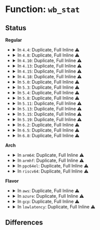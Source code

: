 # Function: <code>wb_stat</code>

## Status
<b>Regular</b>
<ul>
<li>
<details>
<summary>In <code>4.4</code>: Duplicate, Full Inline ⚠️</summary>

**Collision:** Static Duplication

**Inline:** Full

**Transformation:** False

**Instances:**

```
In mm/page-writeback.c (ffffffff81199f3d)
Location: include/linux/backing-dev.h:93
Inline: True
Inline callers:
  - mm/page-writeback.c:wb_over_bg_thresh
  - mm/page-writeback.c:wb_over_bg_thresh
```
```
In mm/backing-dev.c (ffffffff811ae64d)
Location: include/linux/backing-dev.h:93
Inline: True
Inline callers:
  - mm/backing-dev.c:bdi_debug_stats_show
  - mm/backing-dev.c:bdi_debug_stats_show
  - mm/backing-dev.c:bdi_debug_stats_show
  - mm/backing-dev.c:bdi_debug_stats_show
```
</details>
</li>
<li>
<details>
<summary>In <code>4.8</code>: Duplicate, Full Inline ⚠️</summary>

**Collision:** Static Duplication

**Inline:** Full

**Transformation:** False

**Instances:**

```
In mm/page-writeback.c (ffffffff811b0501)
Location: include/linux/backing-dev.h:94
Inline: True
Inline callers:
  - mm/page-writeback.c:wb_over_bg_thresh
  - mm/page-writeback.c:wb_over_bg_thresh
```
```
In mm/backing-dev.c (ffffffff811c79b0)
Location: include/linux/backing-dev.h:94
Inline: True
Inline callers:
  - mm/backing-dev.c:bdi_debug_stats_show
  - mm/backing-dev.c:bdi_debug_stats_show
  - mm/backing-dev.c:bdi_debug_stats_show
  - mm/backing-dev.c:bdi_debug_stats_show
```
</details>
</li>
<li>
<details>
<summary>In <code>4.10</code>: Duplicate, Full Inline ⚠️</summary>

**Collision:** Static Duplication

**Inline:** Full

**Transformation:** False

**Instances:**

```
In mm/page-writeback.c (ffffffff811c0bc1)
Location: include/linux/backing-dev.h:94
Inline: True
Inline callers:
  - mm/page-writeback.c:wb_over_bg_thresh
  - mm/page-writeback.c:wb_over_bg_thresh
```
```
In mm/backing-dev.c (ffffffff811d7acd)
Location: include/linux/backing-dev.h:94
Inline: True
Inline callers:
  - mm/backing-dev.c:bdi_debug_stats_show
  - mm/backing-dev.c:bdi_debug_stats_show
  - mm/backing-dev.c:bdi_debug_stats_show
  - mm/backing-dev.c:bdi_debug_stats_show
```
</details>
</li>
<li>
<details>
<summary>In <code>4.13</code>: Duplicate, Full Inline ⚠️</summary>

**Collision:** Static Duplication

**Inline:** Full

**Transformation:** False

**Instances:**

```
In mm/page-writeback.c (ffffffff811c8d04)
Location: include/linux/backing-dev.h:82
Inline: True
Inline callers:
  - mm/page-writeback.c:wb_over_bg_thresh
  - mm/page-writeback.c:wb_over_bg_thresh
```
```
In mm/backing-dev.c (ffffffff811e06da)
Location: include/linux/backing-dev.h:82
Inline: True
Inline callers:
  - mm/backing-dev.c:bdi_debug_stats_show
  - mm/backing-dev.c:bdi_debug_stats_show
  - mm/backing-dev.c:bdi_debug_stats_show
  - mm/backing-dev.c:bdi_debug_stats_show
```
</details>
</li>
<li>
<details>
<summary>In <code>4.15</code>: Duplicate, Full Inline ⚠️</summary>

**Collision:** Static Duplication

**Inline:** Full

**Transformation:** False

**Instances:**

```
In mm/page-writeback.c (ffffffff811ddb60)
Location: include/linux/backing-dev.h:81
Inline: True
Inline callers:
  - mm/page-writeback.c:wb_over_bg_thresh
  - mm/page-writeback.c:wb_over_bg_thresh
  - mm/page-writeback.c:balance_dirty_pages
  - mm/page-writeback.c:balance_dirty_pages
  - mm/page-writeback.c:balance_dirty_pages
  - mm/page-writeback.c:balance_dirty_pages
  - mm/page-writeback.c:balance_dirty_pages
  - mm/page-writeback.c:balance_dirty_pages
  - mm/page-writeback.c:balance_dirty_pages
  - mm/page-writeback.c:balance_dirty_pages
```
```
In mm/backing-dev.c (ffffffff811f66c3)
Location: include/linux/backing-dev.h:81
Inline: True
Inline callers:
  - mm/backing-dev.c:bdi_debug_stats_show
  - mm/backing-dev.c:bdi_debug_stats_show
  - mm/backing-dev.c:bdi_debug_stats_show
  - mm/backing-dev.c:bdi_debug_stats_show
```
</details>
</li>
<li>
<details>
<summary>In <code>4.18</code>: Duplicate, Full Inline ⚠️</summary>

**Collision:** Static Duplication

**Inline:** Full

**Transformation:** False

**Instances:**

```
In mm/page-writeback.c (ffffffff811ff0a8)
Location: include/linux/backing-dev.h:82
Inline: True
Inline callers:
  - mm/page-writeback.c:wb_over_bg_thresh
  - mm/page-writeback.c:wb_over_bg_thresh
  - mm/page-writeback.c:balance_dirty_pages
  - mm/page-writeback.c:balance_dirty_pages
  - mm/page-writeback.c:balance_dirty_pages
  - mm/page-writeback.c:balance_dirty_pages
  - mm/page-writeback.c:balance_dirty_pages
  - mm/page-writeback.c:balance_dirty_pages
  - mm/page-writeback.c:balance_dirty_pages
  - mm/page-writeback.c:balance_dirty_pages
```
```
In mm/backing-dev.c (ffffffff81217998)
Location: include/linux/backing-dev.h:82
Inline: True
Inline callers:
  - mm/backing-dev.c:bdi_debug_stats_show
  - mm/backing-dev.c:bdi_debug_stats_show
  - mm/backing-dev.c:bdi_debug_stats_show
  - mm/backing-dev.c:bdi_debug_stats_show
```
</details>
</li>
<li>
<details>
<summary>In <code>5.0</code>: Duplicate, Full Inline ⚠️</summary>

**Collision:** Static Duplication

**Inline:** Full

**Transformation:** False

**Instances:**

```
In mm/page-writeback.c (ffffffff81211963)
Location: include/linux/backing-dev.h:82
Inline: True
Inline callers:
  - mm/page-writeback.c:wb_over_bg_thresh
  - mm/page-writeback.c:wb_over_bg_thresh
  - mm/page-writeback.c:balance_dirty_pages
  - mm/page-writeback.c:balance_dirty_pages
  - mm/page-writeback.c:balance_dirty_pages
  - mm/page-writeback.c:balance_dirty_pages
  - mm/page-writeback.c:balance_dirty_pages
  - mm/page-writeback.c:balance_dirty_pages
  - mm/page-writeback.c:balance_dirty_pages
  - mm/page-writeback.c:balance_dirty_pages
```
```
In mm/backing-dev.c (ffffffff8122a8a8)
Location: include/linux/backing-dev.h:82
Inline: True
Inline callers:
  - mm/backing-dev.c:bdi_debug_stats_show
  - mm/backing-dev.c:bdi_debug_stats_show
  - mm/backing-dev.c:bdi_debug_stats_show
  - mm/backing-dev.c:bdi_debug_stats_show
```
</details>
</li>
<li>
<details>
<summary>In <code>5.3</code>: Duplicate, Full Inline ⚠️</summary>

**Collision:** Static Duplication

**Inline:** Full

**Transformation:** False

**Instances:**

```
In mm/page-writeback.c (ffffffff81220fac)
Location: include/linux/backing-dev.h:83
Inline: True
Inline callers:
  - mm/page-writeback.c:wb_over_bg_thresh
  - mm/page-writeback.c:wb_over_bg_thresh
  - mm/page-writeback.c:balance_dirty_pages
  - mm/page-writeback.c:balance_dirty_pages
  - mm/page-writeback.c:balance_dirty_pages
  - mm/page-writeback.c:balance_dirty_pages
  - mm/page-writeback.c:balance_dirty_pages
  - mm/page-writeback.c:balance_dirty_pages
  - mm/page-writeback.c:balance_dirty_pages
  - mm/page-writeback.c:balance_dirty_pages
```
```
In mm/backing-dev.c (ffffffff8123a516)
Location: include/linux/backing-dev.h:83
Inline: True
Inline callers:
  - mm/backing-dev.c:bdi_debug_stats_show
  - mm/backing-dev.c:bdi_debug_stats_show
  - mm/backing-dev.c:bdi_debug_stats_show
  - mm/backing-dev.c:bdi_debug_stats_show
```
</details>
</li>
<li>
<details>
<summary>In <code>5.4</code>: Duplicate, Full Inline ⚠️</summary>

**Collision:** Static Duplication

**Inline:** Full

**Transformation:** False

**Instances:**

```
In mm/page-writeback.c (ffffffff8122ea5c)
Location: include/linux/backing-dev.h:87
Inline: True
Inline callers:
  - mm/page-writeback.c:wb_over_bg_thresh
  - mm/page-writeback.c:wb_over_bg_thresh
  - mm/page-writeback.c:balance_dirty_pages
  - mm/page-writeback.c:balance_dirty_pages
  - mm/page-writeback.c:balance_dirty_pages
  - mm/page-writeback.c:balance_dirty_pages
  - mm/page-writeback.c:balance_dirty_pages
  - mm/page-writeback.c:balance_dirty_pages
  - mm/page-writeback.c:balance_dirty_pages
  - mm/page-writeback.c:balance_dirty_pages
```
```
In mm/backing-dev.c (ffffffff81248823)
Location: include/linux/backing-dev.h:87
Inline: True
Inline callers:
  - mm/backing-dev.c:bdi_debug_stats_show
  - mm/backing-dev.c:bdi_debug_stats_show
  - mm/backing-dev.c:bdi_debug_stats_show
  - mm/backing-dev.c:bdi_debug_stats_show
```
</details>
</li>
<li>
<details>
<summary>In <code>5.8</code>: Duplicate, Full Inline ⚠️</summary>

**Collision:** Static Duplication

**Inline:** Full

**Transformation:** False

**Instances:**

```
In mm/page-writeback.c (ffffffff8125bc31)
Location: include/linux/backing-dev.h:83
Inline: True
Inline callers:
  - mm/page-writeback.c:wb_over_bg_thresh
  - mm/page-writeback.c:wb_over_bg_thresh
  - mm/page-writeback.c:balance_dirty_pages
  - mm/page-writeback.c:balance_dirty_pages
  - mm/page-writeback.c:balance_dirty_pages
  - mm/page-writeback.c:balance_dirty_pages
  - mm/page-writeback.c:balance_dirty_pages
  - mm/page-writeback.c:balance_dirty_pages
  - mm/page-writeback.c:balance_dirty_pages
  - mm/page-writeback.c:balance_dirty_pages
```
```
In mm/backing-dev.c (ffffffff81277035)
Location: include/linux/backing-dev.h:83
Inline: True
Inline callers:
  - mm/backing-dev.c:bdi_debug_stats_show
  - mm/backing-dev.c:bdi_debug_stats_show
  - mm/backing-dev.c:bdi_debug_stats_show
  - mm/backing-dev.c:bdi_debug_stats_show
```
</details>
</li>
<li>
<details>
<summary>In <code>5.11</code>: Duplicate, Full Inline ⚠️</summary>

**Collision:** Static Duplication

**Inline:** Full

**Transformation:** False

**Instances:**

```
In mm/page-writeback.c (ffffffff81266051)
Location: include/linux/backing-dev.h:83
Inline: True
Inline callers:
  - mm/page-writeback.c:wb_over_bg_thresh
  - mm/page-writeback.c:wb_over_bg_thresh
  - mm/page-writeback.c:balance_dirty_pages
  - mm/page-writeback.c:balance_dirty_pages
  - mm/page-writeback.c:balance_dirty_pages
  - mm/page-writeback.c:balance_dirty_pages
  - mm/page-writeback.c:balance_dirty_pages
  - mm/page-writeback.c:balance_dirty_pages
  - mm/page-writeback.c:balance_dirty_pages
  - mm/page-writeback.c:balance_dirty_pages
```
```
In mm/backing-dev.c (ffffffff8128191f)
Location: include/linux/backing-dev.h:83
Inline: True
Inline callers:
  - mm/backing-dev.c:bdi_debug_stats_show
  - mm/backing-dev.c:bdi_debug_stats_show
  - mm/backing-dev.c:bdi_debug_stats_show
  - mm/backing-dev.c:bdi_debug_stats_show
```
</details>
</li>
<li>
<details>
<summary>In <code>5.13</code>: Duplicate, Full Inline ⚠️</summary>

**Collision:** Static Duplication

**Inline:** Full

**Transformation:** False

**Instances:**

```
In mm/page-writeback.c (ffffffff8126ab4c)
Location: include/linux/backing-dev.h:83
Inline: True
Inline callers:
  - mm/page-writeback.c:wb_over_bg_thresh
  - mm/page-writeback.c:wb_over_bg_thresh
  - mm/page-writeback.c:balance_dirty_pages
  - mm/page-writeback.c:balance_dirty_pages
  - mm/page-writeback.c:balance_dirty_pages
  - mm/page-writeback.c:balance_dirty_pages
  - mm/page-writeback.c:balance_dirty_pages
  - mm/page-writeback.c:balance_dirty_pages
  - mm/page-writeback.c:balance_dirty_pages
  - mm/page-writeback.c:balance_dirty_pages
```
```
In mm/backing-dev.c (ffffffff812867d0)
Location: include/linux/backing-dev.h:83
Inline: True
Inline callers:
  - mm/backing-dev.c:bdi_debug_stats_show
  - mm/backing-dev.c:bdi_debug_stats_show
  - mm/backing-dev.c:bdi_debug_stats_show
  - mm/backing-dev.c:bdi_debug_stats_show
```
</details>
</li>
<li>
<details>
<summary>In <code>5.15</code>: Duplicate, Full Inline ⚠️</summary>

**Collision:** Static Duplication

**Inline:** Full

**Transformation:** False

**Instances:**

```
In mm/page-writeback.c (ffffffff812a7a92)
Location: include/linux/backing-dev.h:83
Inline: True
Inline callers:
  - mm/page-writeback.c:do_writepages
  - mm/page-writeback.c:do_writepages
  - mm/page-writeback.c:wb_over_bg_thresh
  - mm/page-writeback.c:wb_over_bg_thresh
  - mm/page-writeback.c:balance_dirty_pages
  - mm/page-writeback.c:balance_dirty_pages
  - mm/page-writeback.c:balance_dirty_pages
  - mm/page-writeback.c:balance_dirty_pages
  - mm/page-writeback.c:balance_dirty_pages
  - mm/page-writeback.c:balance_dirty_pages
  - mm/page-writeback.c:balance_dirty_pages
  - mm/page-writeback.c:balance_dirty_pages
```
```
In mm/backing-dev.c (ffffffff812c5b50)
Location: include/linux/backing-dev.h:83
Inline: True
Inline callers:
  - mm/backing-dev.c:bdi_debug_stats_show
  - mm/backing-dev.c:bdi_debug_stats_show
  - mm/backing-dev.c:bdi_debug_stats_show
  - mm/backing-dev.c:bdi_debug_stats_show
```
</details>
</li>
<li>
<details>
<summary>In <code>5.19</code>: Duplicate, Full Inline ⚠️</summary>

**Collision:** Static Duplication

**Inline:** Full

**Transformation:** False

**Instances:**

```
In mm/page-writeback.c (ffffffff813000bc)
Location: include/linux/backing-dev.h:81
Inline: True
Inline callers:
  - mm/page-writeback.c:do_writepages
  - mm/page-writeback.c:do_writepages
  - mm/page-writeback.c:wb_over_bg_thresh
  - mm/page-writeback.c:wb_over_bg_thresh
  - mm/page-writeback.c:balance_dirty_pages
  - mm/page-writeback.c:balance_dirty_pages
  - mm/page-writeback.c:balance_dirty_pages
  - mm/page-writeback.c:balance_dirty_pages
  - mm/page-writeback.c:balance_dirty_pages
  - mm/page-writeback.c:balance_dirty_pages
  - mm/page-writeback.c:balance_dirty_pages
  - mm/page-writeback.c:balance_dirty_pages
```
```
In mm/backing-dev.c (ffffffff81323011)
Location: include/linux/backing-dev.h:81
Inline: True
Inline callers:
  - mm/backing-dev.c:bdi_debug_stats_show
  - mm/backing-dev.c:bdi_debug_stats_show
  - mm/backing-dev.c:bdi_debug_stats_show
  - mm/backing-dev.c:bdi_debug_stats_show
```
</details>
</li>
<li>
<details>
<summary>In <code>6.2</code>: Duplicate, Full Inline ⚠️</summary>

**Collision:** Static Duplication

**Inline:** Full

**Transformation:** False

**Instances:**

```
In mm/page-writeback.c (ffffffff8136aa0c)
Location: include/linux/backing-dev.h:81
Inline: True
Inline callers:
  - mm/page-writeback.c:do_writepages
  - mm/page-writeback.c:do_writepages
  - mm/page-writeback.c:wb_over_bg_thresh
  - mm/page-writeback.c:wb_over_bg_thresh
  - mm/page-writeback.c:balance_dirty_pages
  - mm/page-writeback.c:balance_dirty_pages
  - mm/page-writeback.c:balance_dirty_pages
  - mm/page-writeback.c:balance_dirty_pages
  - mm/page-writeback.c:balance_dirty_pages
  - mm/page-writeback.c:balance_dirty_pages
  - mm/page-writeback.c:balance_dirty_pages
  - mm/page-writeback.c:balance_dirty_pages
```
```
In mm/backing-dev.c (ffffffff81397811)
Location: include/linux/backing-dev.h:81
Inline: True
Inline callers:
  - mm/backing-dev.c:bdi_debug_stats_show
  - mm/backing-dev.c:bdi_debug_stats_show
  - mm/backing-dev.c:bdi_debug_stats_show
  - mm/backing-dev.c:bdi_debug_stats_show
```
</details>
</li>
<li>
<details>
<summary>In <code>6.5</code>: Duplicate, Full Inline ⚠️</summary>

**Collision:** Static Duplication

**Inline:** Full

**Transformation:** False

**Instances:**

```
In mm/page-writeback.c (ffffffff8139cb9c)
Location: include/linux/backing-dev.h:81
Inline: True
Inline callers:
  - mm/page-writeback.c:do_writepages
  - mm/page-writeback.c:do_writepages
  - mm/page-writeback.c:wb_over_bg_thresh
  - mm/page-writeback.c:wb_over_bg_thresh
  - mm/page-writeback.c:balance_dirty_pages
  - mm/page-writeback.c:balance_dirty_pages
  - mm/page-writeback.c:balance_dirty_pages
  - mm/page-writeback.c:balance_dirty_pages
  - mm/page-writeback.c:balance_dirty_pages
  - mm/page-writeback.c:balance_dirty_pages
  - mm/page-writeback.c:balance_dirty_pages
  - mm/page-writeback.c:balance_dirty_pages
```
```
In mm/backing-dev.c (ffffffff813ca7a1)
Location: include/linux/backing-dev.h:81
Inline: True
Inline callers:
  - mm/backing-dev.c:bdi_debug_stats_show
  - mm/backing-dev.c:bdi_debug_stats_show
  - mm/backing-dev.c:bdi_debug_stats_show
  - mm/backing-dev.c:bdi_debug_stats_show
```
</details>
</li>
<li>
<details>
<summary>In <code>6.8</code>: Duplicate, Full Inline ⚠️</summary>

**Collision:** Static Duplication

**Inline:** Full

**Transformation:** False

**Instances:**

```
In mm/page-writeback.c (ffffffff813c687c)
Location: include/linux/backing-dev.h:80
Inline: True
Inline callers:
  - mm/page-writeback.c:do_writepages
  - mm/page-writeback.c:do_writepages
  - mm/page-writeback.c:wb_over_bg_thresh
  - mm/page-writeback.c:wb_over_bg_thresh
  - mm/page-writeback.c:balance_dirty_pages
  - mm/page-writeback.c:balance_dirty_pages
  - mm/page-writeback.c:balance_dirty_pages
  - mm/page-writeback.c:balance_dirty_pages
  - mm/page-writeback.c:balance_dirty_pages
  - mm/page-writeback.c:balance_dirty_pages
  - mm/page-writeback.c:balance_dirty_pages
  - mm/page-writeback.c:balance_dirty_pages
```
```
In mm/backing-dev.c (ffffffff813f5217)
Location: include/linux/backing-dev.h:80
Inline: True
Inline callers:
  - mm/backing-dev.c:bdi_debug_stats_show
  - mm/backing-dev.c:bdi_debug_stats_show
  - mm/backing-dev.c:bdi_debug_stats_show
  - mm/backing-dev.c:bdi_debug_stats_show
```
</details>
</li>
</ul>
<b>Arch</b>
<ul>
<li>
<details>
<summary>In <code>arm64</code>: Duplicate, Full Inline ⚠️</summary>

**Collision:** Static Duplication

**Inline:** Full

**Transformation:** False

**Instances:**

```
In mm/page-writeback.c (ffff8000102bdaf8)
Location: include/linux/backing-dev.h:87
Inline: True
Inline callers:
  - mm/page-writeback.c:wb_over_bg_thresh
  - mm/page-writeback.c:wb_over_bg_thresh
  - mm/page-writeback.c:balance_dirty_pages
  - mm/page-writeback.c:balance_dirty_pages
  - mm/page-writeback.c:balance_dirty_pages
  - mm/page-writeback.c:balance_dirty_pages
  - mm/page-writeback.c:balance_dirty_pages
  - mm/page-writeback.c:balance_dirty_pages
  - mm/page-writeback.c:balance_dirty_pages
  - mm/page-writeback.c:balance_dirty_pages
```
```
In mm/backing-dev.c (ffff8000102ddd08)
Location: include/linux/backing-dev.h:87
Inline: True
Inline callers:
  - mm/backing-dev.c:bdi_debug_stats_show
  - mm/backing-dev.c:bdi_debug_stats_show
  - mm/backing-dev.c:bdi_debug_stats_show
  - mm/backing-dev.c:bdi_debug_stats_show
```
</details>
</li>
<li>
<details>
<summary>In <code>armhf</code>: Duplicate, Full Inline ⚠️</summary>

**Collision:** Static Duplication

**Inline:** Full

**Transformation:** False

**Instances:**

```
In mm/page-writeback.c (c04e9e60)
Location: include/linux/backing-dev.h:87
Inline: True
Inline callers:
  - mm/page-writeback.c:wb_over_bg_thresh
  - mm/page-writeback.c:wb_over_bg_thresh
  - mm/page-writeback.c:balance_dirty_pages
  - mm/page-writeback.c:balance_dirty_pages
  - mm/page-writeback.c:balance_dirty_pages
  - mm/page-writeback.c:balance_dirty_pages
  - mm/page-writeback.c:balance_dirty_pages
  - mm/page-writeback.c:balance_dirty_pages
  - mm/page-writeback.c:balance_dirty_pages
  - mm/page-writeback.c:balance_dirty_pages
```
```
In mm/backing-dev.c (c0502f14)
Location: include/linux/backing-dev.h:87
Inline: True
Inline callers:
  - mm/backing-dev.c:bdi_debug_stats_show
  - mm/backing-dev.c:bdi_debug_stats_show
  - mm/backing-dev.c:bdi_debug_stats_show
  - mm/backing-dev.c:bdi_debug_stats_show
```
</details>
</li>
<li>
<details>
<summary>In <code>ppc64el</code>: Duplicate, Full Inline ⚠️</summary>

**Collision:** Static Duplication

**Inline:** Full

**Transformation:** False

**Instances:**

```
In mm/page-writeback.c (c000000000376820)
Location: include/linux/backing-dev.h:87
Inline: True
Inline callers:
  - mm/page-writeback.c:wb_over_bg_thresh
  - mm/page-writeback.c:wb_over_bg_thresh
  - mm/page-writeback.c:balance_dirty_pages
  - mm/page-writeback.c:balance_dirty_pages
  - mm/page-writeback.c:balance_dirty_pages
  - mm/page-writeback.c:balance_dirty_pages
  - mm/page-writeback.c:balance_dirty_pages
  - mm/page-writeback.c:balance_dirty_pages
  - mm/page-writeback.c:balance_dirty_pages
  - mm/page-writeback.c:balance_dirty_pages
```
```
In mm/backing-dev.c (c00000000039d108)
Location: include/linux/backing-dev.h:87
Inline: True
Inline callers:
  - mm/backing-dev.c:bdi_debug_stats_show
  - mm/backing-dev.c:bdi_debug_stats_show
  - mm/backing-dev.c:bdi_debug_stats_show
  - mm/backing-dev.c:bdi_debug_stats_show
```
</details>
</li>
<li>
<details>
<summary>In <code>riscv64</code>: Duplicate, Full Inline ⚠️</summary>

**Collision:** Static Duplication

**Inline:** Full

**Transformation:** False

**Instances:**

```
In mm/page-writeback.c (ffffffe0001e06dc)
Location: include/linux/backing-dev.h:87
Inline: True
Inline callers:
  - mm/page-writeback.c:wb_over_bg_thresh
  - mm/page-writeback.c:wb_over_bg_thresh
  - mm/page-writeback.c:balance_dirty_pages
  - mm/page-writeback.c:balance_dirty_pages
  - mm/page-writeback.c:balance_dirty_pages
  - mm/page-writeback.c:balance_dirty_pages
  - mm/page-writeback.c:balance_dirty_pages
  - mm/page-writeback.c:balance_dirty_pages
  - mm/page-writeback.c:balance_dirty_pages
  - mm/page-writeback.c:balance_dirty_pages
```
```
In mm/backing-dev.c (ffffffe0001f5d84)
Location: include/linux/backing-dev.h:87
Inline: True
Inline callers:
  - mm/backing-dev.c:bdi_debug_stats_show
  - mm/backing-dev.c:bdi_debug_stats_show
  - mm/backing-dev.c:bdi_debug_stats_show
  - mm/backing-dev.c:bdi_debug_stats_show
```
</details>
</li>
</ul>
<b>Flavor</b>
<ul>
<li>
<details>
<summary>In <code>aws</code>: Duplicate, Full Inline ⚠️</summary>

**Collision:** Static Duplication

**Inline:** Full

**Transformation:** False

**Instances:**

```
In mm/page-writeback.c (ffffffff812270ac)
Location: include/linux/backing-dev.h:87
Inline: True
Inline callers:
  - mm/page-writeback.c:wb_over_bg_thresh
  - mm/page-writeback.c:wb_over_bg_thresh
  - mm/page-writeback.c:balance_dirty_pages
  - mm/page-writeback.c:balance_dirty_pages
  - mm/page-writeback.c:balance_dirty_pages
  - mm/page-writeback.c:balance_dirty_pages
  - mm/page-writeback.c:balance_dirty_pages
  - mm/page-writeback.c:balance_dirty_pages
  - mm/page-writeback.c:balance_dirty_pages
  - mm/page-writeback.c:balance_dirty_pages
```
```
In mm/backing-dev.c (ffffffff81240e73)
Location: include/linux/backing-dev.h:87
Inline: True
Inline callers:
  - mm/backing-dev.c:bdi_debug_stats_show
  - mm/backing-dev.c:bdi_debug_stats_show
  - mm/backing-dev.c:bdi_debug_stats_show
  - mm/backing-dev.c:bdi_debug_stats_show
```
</details>
</li>
<li>
<details>
<summary>In <code>azure</code>: Duplicate, Full Inline ⚠️</summary>

**Collision:** Static Duplication

**Inline:** Full

**Transformation:** False

**Instances:**

```
In mm/page-writeback.c (ffffffff8121a21c)
Location: include/linux/backing-dev.h:87
Inline: True
Inline callers:
  - mm/page-writeback.c:wb_over_bg_thresh
  - mm/page-writeback.c:wb_over_bg_thresh
  - mm/page-writeback.c:balance_dirty_pages
  - mm/page-writeback.c:balance_dirty_pages
  - mm/page-writeback.c:balance_dirty_pages
  - mm/page-writeback.c:balance_dirty_pages
  - mm/page-writeback.c:balance_dirty_pages
  - mm/page-writeback.c:balance_dirty_pages
  - mm/page-writeback.c:balance_dirty_pages
  - mm/page-writeback.c:balance_dirty_pages
```
```
In mm/backing-dev.c (ffffffff81233e73)
Location: include/linux/backing-dev.h:87
Inline: True
Inline callers:
  - mm/backing-dev.c:bdi_debug_stats_show
  - mm/backing-dev.c:bdi_debug_stats_show
  - mm/backing-dev.c:bdi_debug_stats_show
  - mm/backing-dev.c:bdi_debug_stats_show
```
</details>
</li>
<li>
<details>
<summary>In <code>gcp</code>: Duplicate, Full Inline ⚠️</summary>

**Collision:** Static Duplication

**Inline:** Full

**Transformation:** False

**Instances:**

```
In mm/page-writeback.c (ffffffff81224e4c)
Location: include/linux/backing-dev.h:87
Inline: True
Inline callers:
  - mm/page-writeback.c:wb_over_bg_thresh
  - mm/page-writeback.c:wb_over_bg_thresh
  - mm/page-writeback.c:balance_dirty_pages
  - mm/page-writeback.c:balance_dirty_pages
  - mm/page-writeback.c:balance_dirty_pages
  - mm/page-writeback.c:balance_dirty_pages
  - mm/page-writeback.c:balance_dirty_pages
  - mm/page-writeback.c:balance_dirty_pages
  - mm/page-writeback.c:balance_dirty_pages
  - mm/page-writeback.c:balance_dirty_pages
```
```
In mm/backing-dev.c (ffffffff8123ec13)
Location: include/linux/backing-dev.h:87
Inline: True
Inline callers:
  - mm/backing-dev.c:bdi_debug_stats_show
  - mm/backing-dev.c:bdi_debug_stats_show
  - mm/backing-dev.c:bdi_debug_stats_show
  - mm/backing-dev.c:bdi_debug_stats_show
```
</details>
</li>
<li>
<details>
<summary>In <code>lowlatency</code>: Duplicate, Full Inline ⚠️</summary>

**Collision:** Static Duplication

**Inline:** Full

**Transformation:** False

**Instances:**

```
In mm/page-writeback.c (ffffffff8123411c)
Location: include/linux/backing-dev.h:87
Inline: True
Inline callers:
  - mm/page-writeback.c:wb_over_bg_thresh
  - mm/page-writeback.c:wb_over_bg_thresh
  - mm/page-writeback.c:balance_dirty_pages
  - mm/page-writeback.c:balance_dirty_pages
  - mm/page-writeback.c:balance_dirty_pages
  - mm/page-writeback.c:balance_dirty_pages
  - mm/page-writeback.c:balance_dirty_pages
  - mm/page-writeback.c:balance_dirty_pages
  - mm/page-writeback.c:balance_dirty_pages
  - mm/page-writeback.c:balance_dirty_pages
```
```
In mm/backing-dev.c (ffffffff8124e340)
Location: include/linux/backing-dev.h:87
Inline: True
Inline callers:
  - mm/backing-dev.c:bdi_debug_stats_show
  - mm/backing-dev.c:bdi_debug_stats_show
  - mm/backing-dev.c:bdi_debug_stats_show
  - mm/backing-dev.c:bdi_debug_stats_show
```
</details>
</li>
</ul>

## Differences

